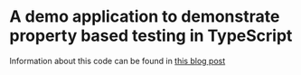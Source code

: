 # A demo application to demonstrate property based testing in TypeScript

Information about this code can be found in [this blog post](https://www.mokkapps.de/blog/property-based-testing-with-type-script/)
